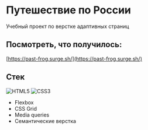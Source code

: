 # Путешествие по России

Учебный проект по верстке адаптивных страниц

## Посмотреть, что получилось:
[https://past-frog.surge.sh/](https://past-frog.surge.sh/)

## Стек
<img alt="HTML5" src="https://img.shields.io/badge/html5-%23E34F26.svg?style=for-the-badge&logo=html5&logoColor=white"/> <img alt="CSS3" src="https://img.shields.io/badge/css3-%231572B6.svg?style=for-the-badge&logo=css3&logoColor=white"/>

* Flexbox
* CSS Grid
* Media queries
* Семантические верстка



